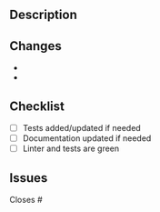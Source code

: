 ## Description

<!-- Please include a summary of the changes and the related issue. -->

## Changes

- <!-- Example: Added new endpoint for user login -->
- <!-- Example: Refactored auth middleware -->

## Checklist

- [ ] Tests added/updated if needed
- [ ] Documentation updated if needed
- [ ] Linter and tests are green

## Issues

Closes #<ORC-issue-number> <!-- or use "Related to" if it doesn't close -->
